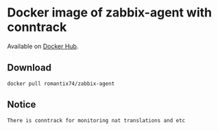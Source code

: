 # Docker image of zabbix-agent with conntrack

Available on [Docker Hub](https://hub.docker.com/r/romantix74/zabbix-agent).

## Download

    docker pull romantix74/zabbix-agent

## Notice

	There is conntrack for monitoring nat translations and etc
 